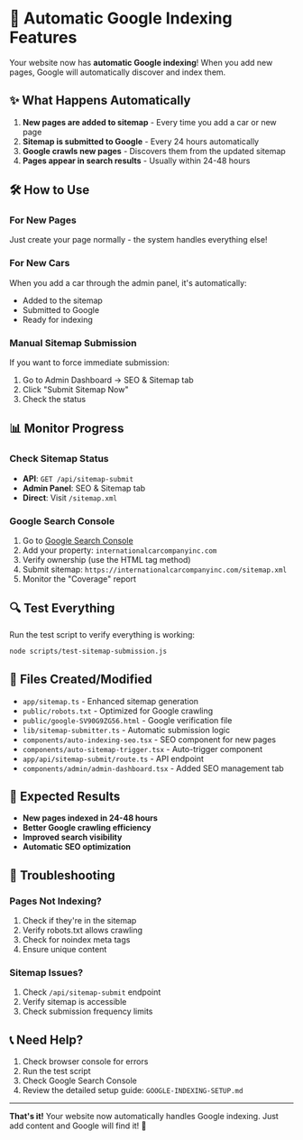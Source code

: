 # 🚀 Automatic Google Indexing Features

Your website now has **automatic Google indexing**! When you add new pages, Google will automatically discover and index them.

## ✨ What Happens Automatically

1. **New pages are added to sitemap** - Every time you add a car or new page
2. **Sitemap is submitted to Google** - Every 24 hours automatically
3. **Google crawls new pages** - Discovers them from the updated sitemap
4. **Pages appear in search results** - Usually within 24-48 hours

## 🛠️ How to Use

### For New Pages
Just create your page normally - the system handles everything else!

### For New Cars
When you add a car through the admin panel, it's automatically:
- Added to the sitemap
- Submitted to Google
- Ready for indexing

### Manual Sitemap Submission
If you want to force immediate submission:
1. Go to Admin Dashboard → SEO & Sitemap tab
2. Click "Submit Sitemap Now"
3. Check the status

## 📊 Monitor Progress

### Check Sitemap Status
- **API**: `GET /api/sitemap-submit`
- **Admin Panel**: SEO & Sitemap tab
- **Direct**: Visit `/sitemap.xml`

### Google Search Console
1. Go to [Google Search Console](https://search.google.com/search-console)
2. Add your property: `internationalcarcompanyinc.com`
3. Verify ownership (use the HTML tag method)
4. Submit sitemap: `https://internationalcarcompanyinc.com/sitemap.xml`
5. Monitor the "Coverage" report

## 🔍 Test Everything

Run the test script to verify everything is working:

```bash
node scripts/test-sitemap-submission.js
```

## 📁 Files Created/Modified

- `app/sitemap.ts` - Enhanced sitemap generation
- `public/robots.txt` - Optimized for Google crawling
- `public/google-SV90G9ZG56.html` - Google verification file
- `lib/sitemap-submitter.ts` - Automatic submission logic
- `components/auto-indexing-seo.tsx` - SEO component for new pages
- `components/auto-sitemap-trigger.tsx` - Auto-trigger component
- `app/api/sitemap-submit/route.ts` - API endpoint
- `components/admin/admin-dashboard.tsx` - Added SEO management tab

## 🎯 Expected Results

- **New pages indexed in 24-48 hours**
- **Better Google crawling efficiency**
- **Improved search visibility**
- **Automatic SEO optimization**

## 🚨 Troubleshooting

### Pages Not Indexing?
1. Check if they're in the sitemap
2. Verify robots.txt allows crawling
3. Check for noindex meta tags
4. Ensure unique content

### Sitemap Issues?
1. Check `/api/sitemap-submit` endpoint
2. Verify sitemap is accessible
3. Check submission frequency limits

## 📞 Need Help?

1. Check browser console for errors
2. Run the test script
3. Check Google Search Console
4. Review the detailed setup guide: `GOOGLE-INDEXING-SETUP.md`

---

**That's it!** Your website now automatically handles Google indexing. Just add content and Google will find it! 🎉
